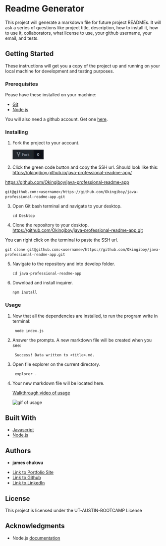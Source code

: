 # Readme Generator

This project will generate a markdown file for future project READMEs. It will ask a series of questions like project title, description, how to install it, how to use it, collaborators, what license to use, your github username, your email, and tests.

## Getting Started

These instructions will get you a copy of the project up and running on your local machine for development and testing purposes.

### Prerequisites

Pease have these installed on your machine:
* [Git](https://git-scm.com/downloads)
* [Node.js](https://nodejs.org/en/download/)

You will also need a github account. Get one [here](https://github.com/).

### Installing

1. Fork the project to your account.

    ![image of fork](develop/img/fork.jpg)

2. Click the green code button and copy the SSH url. Should look like this:
https://okingiboy.github.io/java-professional-readme-app/

https://github.com/Okingiboy/java-professional-readme-app

    git@github.com:<username>/https://github.com/Okingiboy/java-professional-readme-app.git
3. Open Git bash terminal and navigate to your desktop.
    ```
    cd Desktop
    ```
4. Clone the repository to your desktop. 
https://github.com/Okingiboy/java-professional-readme-app.git

You can right click on the terminal to paste the SSH url.

    git clone git@github.com:<username>/https://github.com/Okingiboy/java-professional-readme-app.git
5. Navigate to the repository and into develop folder.
    ```
    cd java-professional-readme-app
    ```
6. Download and install inquirer.
    ```
    npm install
    ```

### Usage

1. Now that all the dependencies are installed, to run the program write in terminal:

        node index.js

2. Answer the prompts. A new markdown file will be created when you see:

        Success! Data written to <title>.md.

3. Open file explorer on the current directory.

        explorer .

4. Your new markdown file will be located here.

    [Walkthrough video of usage](https://watch.screencastify.com/v/nFvatpta3K9wBEXbEvNh)
    
    ![gif of usage](develop/img/video.gif)
## Built With

* [Javascript](https://developer.mozilla.org/en-US/docs/Web/JavaScript)
* [Node.js](https://nodejs.org/docs/latest-v15.x/api/)

## Authors

* **james chukwu** 

- [Link to Portfolio Site](https://okingiboy.github.io/developer-profile-html-css-js-git-james/)
- [Link to Github](https://github.com/Okingiboy)
- [Link to LinkedIn](https://www.linkedin.com/in/james-chukwu-238b3446/?lipi=urn%3Ali%3Apage%3Ad_flagship3_feed%3BEHZLwPjTTfGgZGF1o%2FlQ%2Bg%3D%3D)

## License

This project is licensed under the UT-AUSTIN-BOOTCAMP License 

## Acknowledgments

* Node.js [documentation](https://nodejs.org/docs/latest-v15.x/api/fs.html#fs_fs_writefile_file_data_options_callback)
